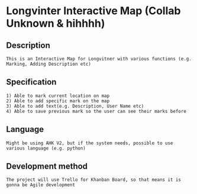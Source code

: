 # Longvinter Interactive Map (Collab Unknown & hihhhh)
## Description
```
This is an Interactive Map for Longvitner with various functions (e.g. Marking, Adding Description etc)
```

## Specification
```
1) Able to mark current location on map
2) Able to add specific mark on the map
3) Able to add text(e.g. Description, User Name etc)
4) Able to save previous mark so the user can see their marks before
```

## Language
```
Might be using AHK V2, but if the system needs, possible to use various language (e.g. python)
```

## Development method
```
The project will use Trello for Khanban Board, so that means it is gonna be Agile development
```


